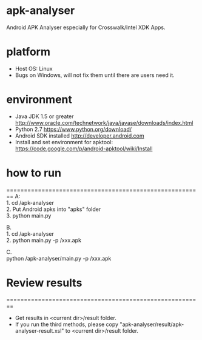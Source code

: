 # apk-analyser
Android APK Analyser especially for Crosswalk/Intel XDK Apps.

platform
========================================================
* Host OS: Linux 
* Bugs on Windows, will not fix them until there are users need it. 

environment
========================================================
* Java JDK 1.5 or greater http://www.oracle.com/technetwork/java/javase/downloads/index.html
* Python 2.7 https://www.python.org/download/
* Android SDK installed http://developer.android.com
* Install and set environment for apktool: https://code.google.com/p/android-apktool/wiki/Install

# how to run
========================================================
A:<br/>
	1. cd <pathto>/apk-analyser<br/>
	2. Put Android apks into "apks" folder<br/>
	3. python main.py<br/>

B. <br/>
	1. cd <pathto>/apk-analyser<br/>
	2. python main.py -p <pathto>/xxx.apk<br/>

C. <br/>
	python <pathto>/apk-analyser/main.py -p <pathto>/xxx.apk<br/>

# Review results
========================================================
* Get results in &lt;current dir&gt;/result folder.<br/>
* If you run the third methods, please copy "apk-analyser/result/apk-analyser-result.xsl" to &lt;current dir&gt;/result folder.

